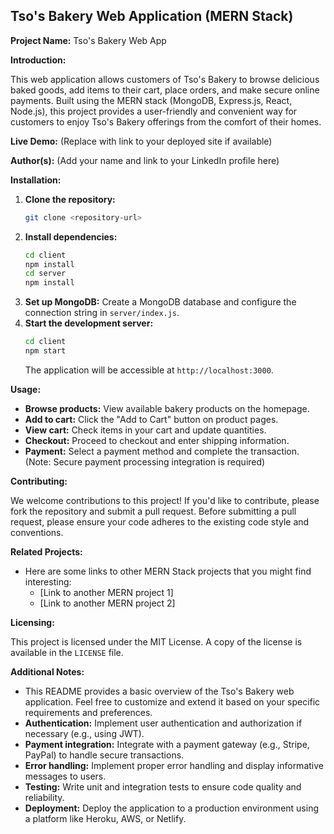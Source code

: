 ## Tso's Bakery Web Application (MERN Stack)

**Project Name:** Tso's Bakery Web App

**Introduction:**

This web application allows customers of Tso's Bakery to browse delicious baked goods, add items to their cart, place orders, and make secure online payments. Built using the MERN stack (MongoDB, Express.js, React, Node.js), this project provides a user-friendly and convenient way for customers to enjoy Tso's Bakery offerings from the comfort of their homes.

**Live Demo:** (Replace with link to your deployed site if available)

**Author(s):**  (Add your name and link to your LinkedIn profile here)

**Installation:**

1. **Clone the repository:**
   ```bash
   git clone <repository-url>
   ```
2. **Install dependencies:**
   ```bash
   cd client
   npm install
   cd server
   npm install
   ```
3. **Set up MongoDB:**
   Create a MongoDB database and configure the connection string in `server/index.js`.
4. **Start the development server:**
   ```bash
   cd client
   npm start
   ```
   The application will be accessible at `http://localhost:3000`.

**Usage:**

* **Browse products:** View available bakery products on the homepage.
* **Add to cart:** Click the "Add to Cart" button on product pages.
* **View cart:** Check items in your cart and update quantities.
* **Checkout:** Proceed to checkout and enter shipping information.
* **Payment:** Select a payment method and complete the transaction. (Note: Secure payment processing integration is required)

**Contributing:**

We welcome contributions to this project! If you'd like to contribute, please fork the repository and submit a pull request. Before submitting a pull request, please ensure your code adheres to the existing code style and conventions.

**Related Projects:**

* Here are some links to other MERN Stack projects that you might find interesting:
    * [Link to another MERN project 1]
    * [Link to another MERN project 2] 

**Licensing:**

This project is licensed under the MIT License.  A copy of the license is available in the `LICENSE` file.

**Additional Notes:**

* This README provides a basic overview of the Tso's Bakery web application. Feel free to customize and extend it based on your specific requirements and preferences.
* **Authentication:** Implement user authentication and authorization if necessary (e.g., using JWT).
* **Payment integration:** Integrate with a payment gateway (e.g., Stripe, PayPal) to handle secure transactions.
* **Error handling:** Implement proper error handling and display informative messages to users.
* **Testing:** Write unit and integration tests to ensure code quality and reliability.
* **Deployment:** Deploy the application to a production environment using a platform like Heroku, AWS, or Netlify.
